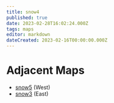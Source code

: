 ```yaml
---
title: snow4
published: true
date: 2023-02-28T16:02:24.000Z
tags: maps
editor: markdown
dateCreated: 2023-02-16T00:00:00.000Z
---
```



# Adjacent Maps
 * [snow5](/maps/snow5) (West)
 * [snow3](/maps/snow3) (East)
